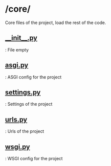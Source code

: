 # /core/

Core files of the project, load the rest of the code.

## [\_\_init\_\_.py](./__init__.md)

:   File empty

## [asgi.py](./asgi.md)

:   ASGI config for the project

## [settings.py](./settings.md)

:   Settings of the project

## [urls.py](./urls.md)

:   Urls of the project

## [wsgi.py](./wsgi.md)

:   WSGI config for the project
